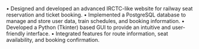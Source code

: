 • Designed and developed an advanced IRCTC-like website for railway seat reservation and ticket booking. 
• Implemented a PostgreSQL database to manage and store user data, train schedules, and booking information. 
• Developed a Python (Tkinter) based GUI to provide an intuitive and user-friendly interface. 
• Integrated features for route information, seat availability, and booking confirmation.
